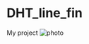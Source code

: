 # DHT_line_fin
My project
![photo](https://github.com/YO-235/DHT_line_fin/assets/169156172/0c56c0e9-682b-4fc3-b055-c95960a307cd)
